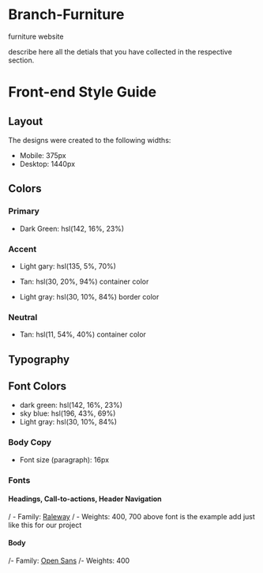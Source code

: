 # Branch-Furniture
furniture website

describe here all the detials that you have collected in the respective section.

# Front-end Style Guide

## Layout

The designs were created to the following widths:

- Mobile: 375px
- Desktop: 1440px

## Colors

### Primary

- Dark Green: hsl(142, 16%, 23%)


### Accent

- Light gary: hsl(135, 5%, 70%)

- Tan: hsl(30, 20%, 94%) container color

- Light gray: hsl(30, 10%, 84%) border color

### Neutral

- Tan: hsl(11, 54%, 40%) container  color


## Typography
## Font Colors
- dark green: hsl(142, 16%, 23%)
- sky blue: hsl(196, 43%, 69%)
- Light gray: hsl(30, 10%, 84%)

### Body Copy

- Font size (paragraph): 16px

### Fonts

#### Headings, Call-to-actions, Header Navigation

/ - Family: [Raleway](https://fonts.google.com/specimen/Raleway)
/ - Weights: 400, 700
 above font is the example add just like this for our project 

#### Body

/- Family: [Open Sans](https://fonts.google.com/specimen/Open+Sans)
/- Weights: 400